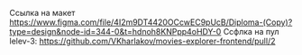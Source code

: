 Ссылка на макет https://www.figma.com/file/4I2m9DT4420OCcwEC9pUcB/Diploma-(Copy)?type=design&node-id=344-0&t=hdnoh8KNPpp4oHDY-0
Ссфлка на пул lelev-3: https://github.com/VKharlakov/movies-explorer-frontend/pull/2
